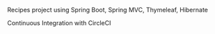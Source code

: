 Recipes project using Spring Boot, Spring MVC, Thymeleaf, Hibernate

Continuous Integration with CircleCI
